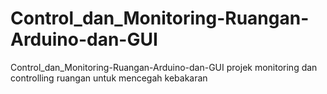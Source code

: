 # Control_dan_Monitoring-Ruangan-Arduino-dan-GUI
Control_dan_Monitoring-Ruangan-Arduino-dan-GUI
projek monitoring dan controlling ruangan untuk mencegah kebakaran

